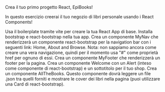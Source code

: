 Crea il tuo primo progetto React, EpiBooks!

In questo esercizio creerai il tuo negozio di libri personale usando i React Components!

Usa il boilerplate tramite vite per creare la tua React App di base.
Installa bootstrap e react-bootstrap nella tua app.
Crea un componente MyNav che renderizzerà un componente react-bootstrap per la navigation bar con i seguenti link: Home, About and Browse. Nota: non sappiamo ancora come creare una vera navigazione, quindi per il momento usa "#" come proprietà href per ognuno di essi.
Crea un componente MyFooter che renderizzerà un footer per la pagina.
Crea un componente Welcome con un Alert (inteso come componente di react-bootstrap) e un sottotitolo per il tuo shop.
Crea un componente AllTheBooks. Questo componente dovrà leggere un file .json tra quelli forniti e mostrare le cover dei libri nella pagina (puoi utilizzare una Card di react-bootstrap).

